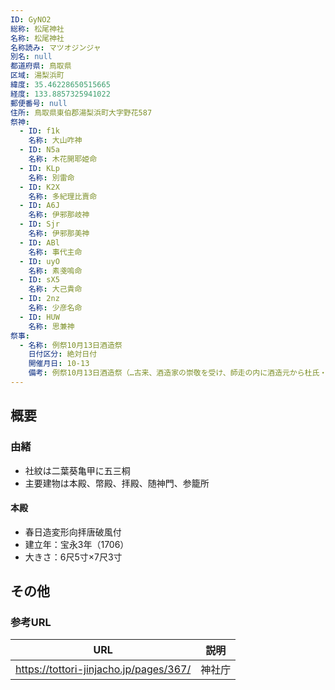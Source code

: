 ```yaml
---
ID: GyNO2
総称: 松尾神社
名称: 松尾神社
名称読み: マツオジンジャ
別名: null
都道府県: 鳥取県
区域: 湯梨浜町
緯度: 35.46228650515665
経度: 133.8857325941022
郵便番号: null
住所: 鳥取県東伯郡湯梨浜町大字野花587
祭神:
  - ID: f1k
    名称: 大山咋神
  - ID: N5a
    名称: 木花開耶姫命
  - ID: KLp
    名称: 別雷命
  - ID: K2X
    名称: 多紀理比賣命
  - ID: A6J
    名称: 伊邪那岐神
  - ID: Sjr
    名称: 伊邪那美神
  - ID: ABl
    名称: 事代主命
  - ID: uyO
    名称: 素戔嗚命
  - ID: sX5
    名称: 大己貴命
  - ID: 2nz
    名称: 少彦名命
  - ID: HUW
    名称: 思兼神
祭事:
  - 名称: 例祭10月13日酒造祭
    日付区分: 絶対日付
    開催月日: 10-13
    備考: 例祭10月13日酒造祭（…古来、酒造家の崇敬を受け、師走の内に酒造元から杜氏・蔵男等の参拝があり酒造隆昌を祈願する。）
---
```


## 概要

### 由緒

- 社紋は二葉葵亀甲に五三桐
- 主要建物は本殿、幣殿、拝殿、随神門、参籠所

#### 本殿

- 春日造変形向拝唐破風付
- 建立年：宝永3年（1706）
- 大きさ：6尺5寸×7尺3寸

## その他

### 参考URL

| URL                                    | 説明   |
| -------------------------------------- | ------ |
| https://tottori-jinjacho.jp/pages/367/ | 神社庁 |

